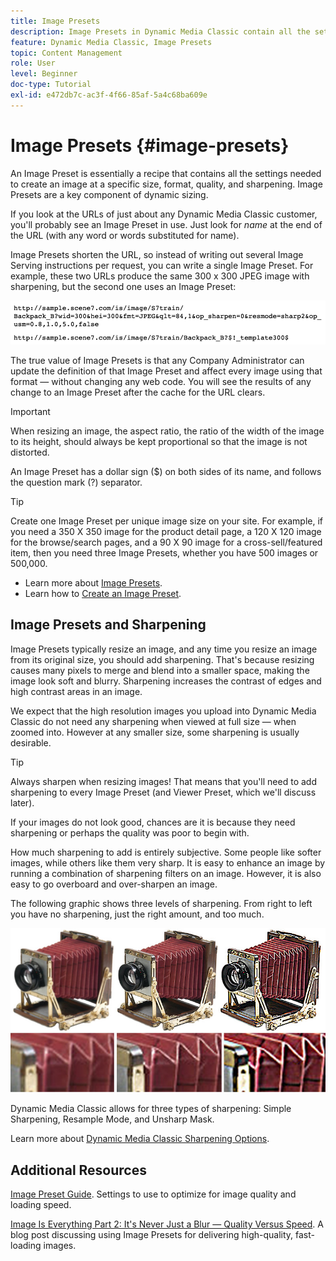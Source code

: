 ```yaml
---
title: Image Presets
description: Image Presets in Dynamic Media Classic contain all the settings needed to create an image at a specific size, format, quality, and sharpening. Image Presets are a key component of dynamic sizing. When you look at a URL in Dynamic Media Classic, you can easily see if an Image Preset is in use. Learn about Image Presets, why they're so useful, and how to create one.
feature: Dynamic Media Classic, Image Presets
topic: Content Management
role: User
level: Beginner
doc-type: Tutorial
exl-id: e472db7c-ac3f-4f66-85af-5a4c68ba609e
---
```

# Image Presets {#image-presets}

An Image Preset is essentially a recipe that contains all the settings needed to create an image at a specific size, format, quality, and sharpening. Image Presets are a key component of dynamic sizing.

If you look at the URLs of just about any Dynamic Media Classic customer, you'll probably see an Image Preset in use. Just look for $name$ at the end of the URL (with any word or words substituted for name).

Image Presets shorten the URL, so instead of writing out several Image Serving instructions per request, you can write a single Image Preset. For example, these two URLs produce the same 300 x 300 JPEG image with sharpening, but the second one uses an Image Preset:

![image](assets/image-presets/image-preset-2.png)

The true value of Image Presets is that any Company Administrator can update the definition of that Image Preset and affect every image using that format — without changing any web code. You will see the results of any change to an Image Preset after the cache for the URL clears.

>[!IMPORTANT]
>
>When resizing an image, the aspect ratio, the ratio of the width of the image to its height, should always be kept proportional so that the image is not distorted.

An Image Preset has a dollar sign ($) on both sides of its name, and follows the question mark (?) separator.

>[!TIP]
>
>Create one Image Preset per unique image size on your site. For example, if you need a 350 X 350 image for the product detail page, a 120 X 120 image for the browse/search pages, and a 90 X 90 image for a cross-sell/featured item, then you need three Image Presets, whether you have 500 images or 500,000.

- Learn more about [Image Presets](https://experienceleague.adobe.com/docs/dynamic-media-classic/using/image-sizing/setting-image-presets.html).
- Learn how to [Create an Image Preset](https://experienceleague.adobe.com/docs/dynamic-media-classic/using/image-sizing/setting-image-presets.html#creating-an-image-preset).

## Image Presets and Sharpening

Image Presets typically resize an image, and any time you resize an image from its original size, you should add sharpening. That's because resizing causes many pixels to merge and blend into a smaller space, making the image look soft and blurry. Sharpening increases the contrast of edges and high contrast areas in an image.

We expect that the high resolution images you upload into Dynamic Media Classic do not need any sharpening when viewed at full size — when zoomed into. However at any smaller size, some sharpening is usually desirable.

>[!TIP]
>
>Always sharpen when resizing images! That means that you'll need to add sharpening to every Image Preset (and Viewer Preset, which we'll discuss later).
>
>If your images do not look good, chances are it is because they need sharpening or perhaps the quality was poor to begin with.

How much sharpening to add is entirely subjective. Some people like softer images, while others like them very sharp. It is easy to enhance an image by running a combination of sharpening filters on an image. However, it is also easy to go overboard and over-sharpen an image.

The following graphic shows three levels of sharpening. From right to left you have no sharpening, just the right amount, and too much.

![image](assets/image-presets/image-presets-1.jpg)

Dynamic Media Classic allows for three types of sharpening: Simple Sharpening, Resample Mode, and Unsharp Mask.

Learn more about [Dynamic Media Classic Sharpening Options](https://experienceleague.adobe.com/docs/dynamic-media-classic/using/master-files/sharpening-image.html#sharpening_an_image).

## Additional Resources

[Image Preset Guide](https://www.adobe.com/content/dam/www/us/en/experience-manager/pdfs/dynamic-media-image-preset-guide.pdf). Settings to use to optimize for image quality and loading speed.

[Image Is Everything Part 2: It's Never Just a Blur — Quality Versus Speed](https://theblog.adobe.com/image-is-everything-part-2-its-never-just-a-blur-quality-versus-speed/). A blog post discussing using Image Presets for delivering high-quality, fast-loading images.
